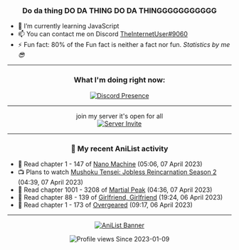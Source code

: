 <div align="center">

### Do da thing DO DA THING DO DA THINGGGGGGGGGGG
</div>

- 🌱 I’m currently learning JavaScript
- 📫 You can contact me on Discord [TheInternetUser#9060](https://discord.com/users/534117072796385300)
- ⚡ Fun fact: 80% of the Fun fact is neither a fact nor fun. _Statistics by me 😎_
<hr>

<div align="center">

### What I'm doing right now:
[![Discord Presence](https://lanyard.cnrad.dev/api/534117072796385300)](https://discord.com/users/534117072796385300)
<hr>

join my server it's open for all <br>
[![Server Invite](https://invidget.switchblade.xyz/bfYgVHxrSs)](https://discord.gg/bfYgVHxrSs)

<hr>
  
### 🌸 My recent AniList activity

</div>

<!-- ANILIST_ACTIVITY:start -->

-   📖 Read chapter 1 - 147 of [Nano Machine](https://anilist.co/manga/120980) (05:06, 07 April 2023)
-   📺 Plans to watch [Mushoku Tensei: Jobless Reincarnation Season 2](https://anilist.co/anime/146065) (04:39, 07 April 2023)
-   📖 Read chapter 1001 - 3208 of [Martial Peak](https://anilist.co/manga/104494) (04:36, 07 April 2023)
-   📖 Read chapter 88 - 139 of [Girlfriend, Girlfriend](https://anilist.co/manga/116266) (19:24, 06 April 2023)
-   📖 Read chapter 1 - 173 of [Overgeared](https://anilist.co/manga/117460) (09:17, 06 April 2023)

<!-- ANILIST_ACTIVITY:end -->
<hr>

<div align="center">

[![AniList Banner](https://img.anili.st/User/929966)](https://anilist.co/user/TheInternetUser)

![Profile views](https://gpvc.arturio.dev/TheInternetUse7) Since 2023-01-09

</div>
